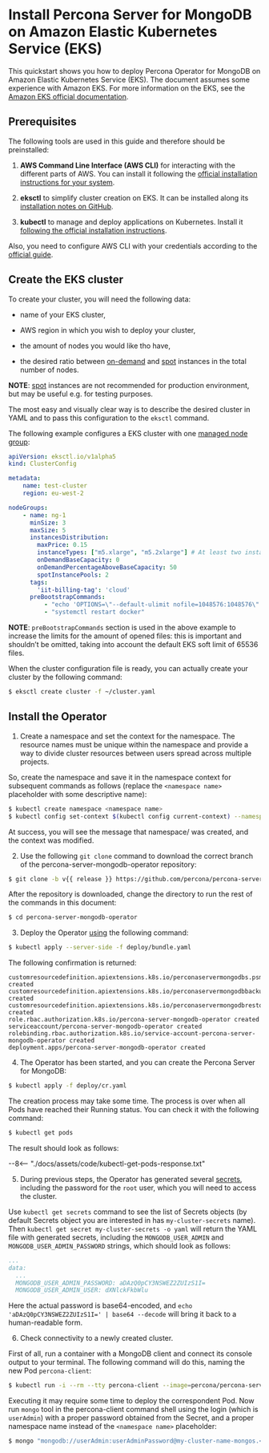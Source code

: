 # Install Percona Server for MongoDB on Amazon Elastic Kubernetes Service (EKS)

This quickstart shows you how to deploy Percona Operator for MongoDB on Amazon Elastic Kubernetes Service (EKS). The document assumes some experience with Amazon EKS. For more information on the EKS, see the [Amazon EKS official documentation](https://aws.amazon.com/eks/).

## Prerequisites

The following tools are used in this guide and therefore should be preinstalled:


1. **AWS Command Line Interface (AWS CLI)** for interacting with the different
parts of AWS. You can install it following the [official installation instructions for your system](https://docs.aws.amazon.com/cli/latest/userguide/cli-chap-install.html).


2. **eksctl** to simplify cluster creation on EKS. It can be installed
along its [installation notes on GitHub](https://github.com/weaveworks/eksctl#installation).


3. **kubectl**  to manage and deploy applications on Kubernetes. Install
it [following the official installation instructions](https://kubernetes.io/docs/tasks/tools/install-kubectl/).

Also, you need to configure AWS CLI with your credentials according to the [official guide](https://docs.aws.amazon.com/cli/latest/userguide/cli-chap-configure.html).

## Create the EKS cluster

To create your cluster, you will need the following data:


* name of your EKS cluster,


* AWS region in which you wish to deploy your cluster,


* the amount of nodes you would like tho have,


* the desired ratio between [on-demand](https://docs.aws.amazon.com/AWSEC2/latest/UserGuide/ec2-on-demand-instances.html) and [spot](https://docs.aws.amazon.com/AWSEC2/latest/UserGuide/using-spot-instances.html) instances in the total number of nodes.

**NOTE**: [spot](https://docs.aws.amazon.com/AWSEC2/latest/UserGuide/using-spot-instances.html) instances
are not recommended for production environment, but may be useful e.g. for testing purposes.

The most easy and visually clear way is to describe the desired cluster in YAML
and to pass this configuration to the `eksctl` command.

The following example configures a EKS cluster with one [managed node group](https://docs.aws.amazon.com/eks/latest/userguide/managed-node-groups.html):

```yaml
apiVersion: eksctl.io/v1alpha5
kind: ClusterConfig

metadata:
    name: test-cluster
    region: eu-west-2

nodeGroups:
    - name: ng-1
      minSize: 3
      maxSize: 5
      instancesDistribution:
        maxPrice: 0.15
        instanceTypes: ["m5.xlarge", "m5.2xlarge"] # At least two instance types should be specified
        onDemandBaseCapacity: 0
        onDemandPercentageAboveBaseCapacity: 50
        spotInstancePools: 2
      tags:
        'iit-billing-tag': 'cloud'
      preBootstrapCommands:
          - "echo 'OPTIONS=\"--default-ulimit nofile=1048576:1048576\"' >> /etc/sysconfig/docker"
          - "systemctl restart docker"
```

**NOTE**: `preBootstrapCommands` section is used in the
above example to increase the limits for the amount of opened files:
this is important and shouldn’t be omitted, taking into account the
default EKS soft limit of 65536 files.

When the cluster configuration file is ready, you can actually create your cluster
by the following command:

```bash
$ eksctl create cluster -f ~/cluster.yaml
```

## Install the Operator


1. Create a namespace and set the context for the namespace. The resource names
must be unique within the namespace and provide a way to divide cluster
resources between users spread across multiple projects.

So, create the namespace and save it in the namespace context for subsequent
commands as follows (replace the `<namespace name>` placeholder with some
descriptive name):

```bash
$ kubectl create namespace <namespace name>
$ kubectl config set-context $(kubectl config current-context) --namespace=<namespace name>
```

At success, you will see the message that namespace/<namespace name> was created, and the context was modified.


2. Use the following `git clone` command to download the correct branch of the percona-server-mongodb-operator repository:

```bash
$ git clone -b v{{ release }} https://github.com/percona/percona-server-mongodb-operator
```

After the repository is downloaded, change the directory to run the rest of the commands in this document:

```bash
$ cd percona-server-mongodb-operator
```


3. Deploy the Operator [using](https://kubernetes.io/docs/reference/using-api/server-side-apply/) the following command:

```bash
$ kubectl apply --server-side -f deploy/bundle.yaml
```

The following confirmation is returned:

```text
customresourcedefinition.apiextensions.k8s.io/perconaservermongodbs.psmdb.percona.com created
customresourcedefinition.apiextensions.k8s.io/perconaservermongodbbackups.psmdb.percona.com created
customresourcedefinition.apiextensions.k8s.io/perconaservermongodbrestores.psmdb.percona.com created
role.rbac.authorization.k8s.io/percona-server-mongodb-operator created
serviceaccount/percona-server-mongodb-operator created
rolebinding.rbac.authorization.k8s.io/service-account-percona-server-mongodb-operator created
deployment.apps/percona-server-mongodb-operator created
```


4. The Operator has been started, and you can create the Percona Server for MongoDB:

```bash
$ kubectl apply -f deploy/cr.yaml
```

The creation process may take some time. The process is over when all Pods
have reached their Running status. You can check it with the following command:

```bash
$ kubectl get pods
```

The result should look as follows:

--8<-- "./docs/assets/code/kubectl-get-pods-response.txt"

5. During previous steps, the Operator has generated several [secrets](https://kubernetes.io/docs/concepts/configuration/secret/), including the password for the `root` user, which you will need to access the cluster.

Use `kubectl get secrets` command to see the list of Secrets objects (by default Secrets object you are interested in has `my-cluster-secrets` name). Then `kubectl get secret my-cluster-secrets -o yaml` will return the YAML file with generated secrets, including the `MONGODB_USER_ADMIN`
and `MONGODB_USER_ADMIN_PASSWORD` strings, which should look as follows:

```yaml
...
data:
  ...
  MONGODB_USER_ADMIN_PASSWORD: aDAzQ0pCY3NSWEZ2ZUIzS1I=
  MONGODB_USER_ADMIN_USER: dXNlckFkbWlu
```

Here the actual password is base64-encoded, and `echo 'aDAzQ0pCY3NSWEZ2ZUIzS1I=' | base64 --decode` will bring it back to a human-readable form.


6. Check connectivity to a newly created cluster.

First of all, run a container with a MongoDB client and connect its console
output to your terminal. The following command will do this, naming the new
Pod `percona-client`:

```bash
$ kubectl run -i --rm --tty percona-client --image=percona/percona-server-mongodb:{{ mongodb44recommended }} --restart=Never -- bash -il
```

Executing it may require some time to deploy the correspondent Pod. Now run
`mongo` tool in the percona-client command shell using the login (which is
`userAdmin`) with a proper password obtained from the Secret, and a proper
namespace name instead of the `<namespace name>` placeholder:

```bash
$ mongo "mongodb://userAdmin:userAdminPassword@my-cluster-name-mongos.<namespace name>.svc.cluster.local/admin?ssl=false"
```
```
